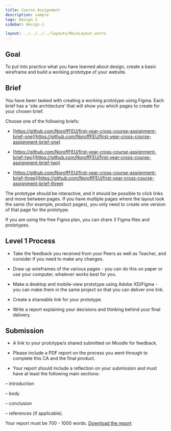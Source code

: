 ```yaml
---
title: Course Assignment
description: sample
tags: Design 1
sidebar: design-1

layout: ../../../../layouts/MainLayout.astro
---
```


## Goal

To put into practice what you have learned about design, create a basic wireframe and build a working prototype of your website.

## Brief

You have been tasked with creating a working prototype using Figma. Each brief has a 'site architecture' that will show you which pages to create for your chosen brief.

Choose one of the following briefs:

- [https://github.com/NoroffFEU/first-year-cross-course-assignment-brief-one](https://github.com/NoroffFEU/first-year-cross-course-assignment-brief-one)

- [https://github.com/NoroffFEU/first-year-cross-course-assignment-brief-two](https://github.com/NoroffFEU/first-year-cross-course-assignment-brief-two)

- [https://github.com/NoroffFEU/first-year-cross-course-assignment-brief-three](https://github.com/NoroffFEU/first-year-cross-course-assignment-brief-three)

The prototype should be interactive, and it should be possible to click links and move between pages. If you have multiple pages where the layout look the same (for example, product pages), you only need to create one version of that page for the prototype.

If you are using the free Figma plan, you can share 3 Figma files and prototypes.

## Level 1 Process

- Take the feedback you received from your Peers as well as Teacher, and consider if you need to make any changes.

- Draw up wireframes of the various pages - you can do this on paper or use your computer, whatever works best for you.

- Make a desktop and mobile-view prototype using Adobe XD/Figma - you can make them in the same project so that you can deliver one link.

- Create a shareable link for your prototype.

- Write a report explaining your decisions and thinking behind your final delivery.

## Submission

- A link to your prototype/s shared submitted on Moodle for feedback.

- Please include a PDF report on the process you went through to complete this CA and the final product.

- Your report should include a reflection on your submission and must have at least the following main sections:

– introduction

– body

– conclusion

– references (if applicable).

Your report must be 700 - 1000 words. [Download the report](../resources/FEU1reporttemplate.docx)
